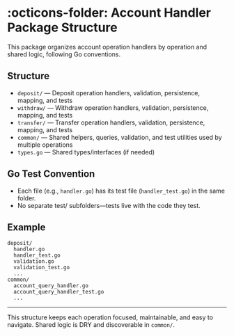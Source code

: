 # :octicons-folder: Account Handler Package Structure

This package organizes account operation handlers by operation and shared logic, following Go conventions.

## Structure

- `deposit/`   — Deposit operation handlers, validation, persistence, mapping, and tests
- `withdraw/`  — Withdraw operation handlers, validation, persistence, mapping, and tests
- `transfer/`  — Transfer operation handlers, validation, persistence, mapping, and tests
- `common/`    — Shared helpers, queries, validation, and test utilities used by multiple operations
- `types.go`   — Shared types/interfaces (if needed)

## Go Test Convention
- Each file (e.g., `handler.go`) has its test file (`handler_test.go`) in the same folder.
- No separate test/ subfolders—tests live with the code they test.

## Example
```
deposit/
  handler.go
  handler_test.go
  validation.go
  validation_test.go
  ...
common/
  account_query_handler.go
  account_query_handler_test.go
  ...
```

---

This structure keeps each operation focused, maintainable, and easy to navigate. Shared logic is DRY and discoverable in `common/`.
